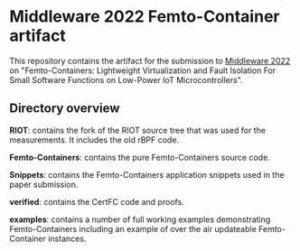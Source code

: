 # Middleware 2022 Femto-Container artifact

This repository contains the artifact for the submission to [Middleware 2022]
on "Femto-Containers: Lightweight Virtualization and Fault Isolation For Small
Software Functions on Low-Power IoT Microcontrollers".

## Directory overview

**RIOT**: contains the fork of the RIOT source tree that was used for the
measurements. It includes the old rBPF code.

**Femto-Containers**: contains the pure Femto-Containers source code.

**Snippets**: contains the Femto-Containers application snippets used in the
paper submission.

**verified**: contains the CertFC code and proofs.

**examples**: contains a number of full working examples demonstrating
Femto-Containers including an example of over the air updateable Femto-Container
instances.

[Middleware 2022]: https://middleware-conf.github.io/2022/
